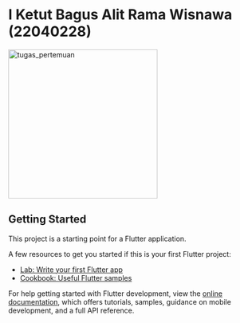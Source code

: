 # I Ketut Bagus Alit Rama Wisnawa (22040228)

<img width="299" alt="tugas_pertemuan" src="https://github.com/user-attachments/assets/b5839dd9-c5de-4944-9999-d7bdd2ffdd66">

## Getting Started

This project is a starting point for a Flutter application.

A few resources to get you started if this is your first Flutter project:

- [Lab: Write your first Flutter app](https://docs.flutter.dev/get-started/codelab)
- [Cookbook: Useful Flutter samples](https://docs.flutter.dev/cookbook)

For help getting started with Flutter development, view the
[online documentation](https://docs.flutter.dev/), which offers tutorials,
samples, guidance on mobile development, and a full API reference.
